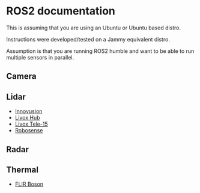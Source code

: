 # ROS2 documentation

This is assuming that you are using an Ubuntu or Ubuntu based distro.

Instructions were developed/tested on a Jammy equivalent distro.

Assumption is that you are running ROS2 humble and want to be able to run multiple sensors in parallel.

## Camera

## Lidar

- [Innovusion](docs/innovusion.md)
- [Livox Hub](docs/livox.md)
- [Livox Tele-15](docs/livox-tele.md)
- [Robosense](docs/robosense.md)

## Radar

## Thermal

- [FLIR Boson](docs/boson.md)

